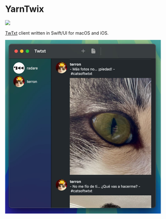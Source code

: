 # YarnTwix

![](yarntwix.jpg)

[TwTxt](https://twtxt.readthedocs.io) client written in Swift/UI for macOS and iOS.

![](screenshot.jpg)
